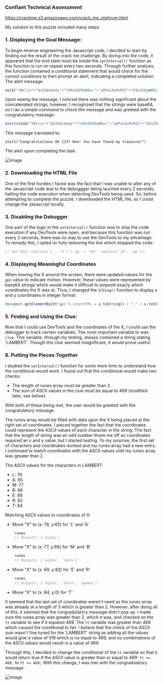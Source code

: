 ### Confiant Technical Assessment 
https://crackme.s3.amazonaws.com/crack_me_platinum.html

My solution to this puzzle included many steps:

### 1. Displaying the Goal Message:
To begin reverse engineering the Javascript code, I decided to start by finding out the result of the crack me challenge. By diving into the code, it appeared that the end state must be inside the `setInterval()` function as this function is run on repeat every two seconds. Through further analysis, the function contained a conditional statement that would check for the correct conditions to then prompt an alert, indicating a completed solution. The alert message:

```javascript
ee(b("YWxlcn"+"QoIkNvbmdy"+"YXR1bGF0aW9uc"+"yBPaCAxMzM3I"+"E9uZSEgWW91IGh"+"hdmUgZm91bmQgbXkg"+"dHJlYXN1cmUhIik="));
```

Upon seeing the message, I noticed there was nothing significant about the concatenated strings; however, I recognized that the strings were base64, so I ran a simple command to check the message and was greeted with the congratulatory message:

```javascript
alert(atob("YWxlcn"+"QoIkNvbmdy"+"YXR1bGF0aW9uc"+"yBPaCAxMzM3I"+"E9uZSEgWW91IGh"+"hdmUgZm91bmQgbXkg"+"dHJlYXN1cmUhIik="));
```

This message translated to:
```
alert("Congratulations Oh 1337 One! You have found my treasure!")
```



The alert upon completing the task:

![image](https://github.com/DanielEskander/crack_me_platinum/assets/55925126/a7ff2069-8627-4008-b4fa-94fec84218bf)

### 2. Downloading the HTML File
One of the first hurdles I faced was the fact that I was unable to alter any of the Javascript code due to the debuggger being lauched every 2 seconds, halting the code execution when detecting DevTools being used. So, before attempting to complete the puzzle, I downloaded the HTML file, so I could change the Javascript locally.

### 3. Disabling the Debugger 
One part of the logic in the `setInterval()` function was to stop the code execution if any DevTools were open, and because this function was run every 2 seconds, there was no way to use the DevTools to my advantage. To remedy this, I opted on fully removing the line which stopped the code:

```javascript
// ee('dLb'.replace('L', 'e') +'ug' + '14r'.replace('14', 'ge'));
```

### 4. Displaying Meaningful Coordinates
When moving the X around the screen, there were updated values for the `gps` value to indicate motion. However, these values were represented by base64 strings which would make it difficult to pinpoint exacly which coordinates the X was at. Thus, I changed the `IChing()` function to display x and y coordinates in integer format:

```javascript
document.getElementById("gps").innerHTML = y.toString() + "," + x.toString();
```

### 5. Finding and Using the Clue:
Now that I could use DevTools and the coordinates of the X, I could use the debugger to track certain variables. The most important variable to was `clue`. This variable, through my testing, always contained a string stating 'LAMBERT'. Though this clue seemed insignificant, it would prove useful. 

### 6. Putting the Pieces Together
I studied the `setInterval()` function for some more time to understand how the conditional would work. I found out that the conditional would make two checks:
- The length of runes array must be greater than 2.
- The sum of ASCII values in the clue must be equal to 469 (modified later, see below).

With both of these being met, the user would be greeted with the congratulatory message.

The runes array would be filled with data upon the X being placed at the right set of coordinates. I pieced together the fact that the coordinates could represent the ASCII values of each character in the string. The fact that the length of string was an odd number threw me off as coordinates required an x and y value, but I started testing. To my surprise, the first set of characters and coordinates worked and my runes array had a new entry. I continued to match coordinates with the ASCII values until my runes array was greater than 2.

The ASCII values for the characters in LAMBERT:
- L: 76
- A: 65
- M: 77
- B: 66
- E: 69
- R: 82
- T: 84


Matching ASCII values to coordinates of X:
- Move "X" to (x: 76, y:65) for 'L' and 'A'
   ```javascript
    runes
    // Outputs: ['alpha']
   ```
- Move "X" to (x: 77, y:66) for 'M' and 'B'
   ```javascript
    runes
    // Outputs: ['alpha', 'beta']
   ```
- Move "X" to (x: 69, y:82) for 'E' and 'R'
   ```javascript
    runes
    // Outputs: ['alpha', 'beta', 'gamma']
   ```
- Move "X" to (x: 84, y:0) for 'T'

It seemed that the last set of coordinates weren't need as the runes array was already at a length of 3 which is greater than 2. However, after doing all of this, it seemed that the congradulatory message didn't pop up. I made sure the runes array was greater than 2, which it was, and checked on the `tt` variable to see if it equaled 469. The `tt` variable was greater than 469 which caused the conditional to fail. I believe that the check of the ASCII sum wasn't fine tuned for the 'LAMBERT' string as adding all the values would give a value of 519 which is no equal to 469, and no combinations of the ASCII values would result in a value of 469.

Through this, I decided to change the conditional of the `tt` variable so that it would return true if the ASCII value is greater than or equal to 469:
`tt == 469;` to `tt >= 469;`
With this change, I was met with the congradulatory message:

![image](https://github.com/DanielEskander/crack_me_platinum/assets/55925126/c0e44a2c-1df8-4aa7-99da-0afae4221d4a)

  
